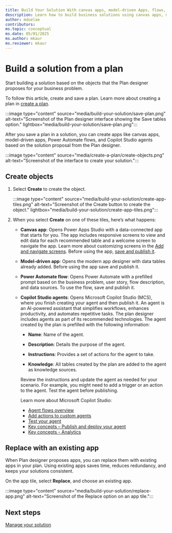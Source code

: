 ```yaml
---  
title: Build Your Solution With canvas apps, model-driven Apps, flows, and agents  
description: Learn how to build business solutions using canvas apps, model-driven apps, Power Automate flows, and Copilot Studio agents. Incorporate existing apps into your plans for efficiency and consistency.  
author: mduelae  
contributors:  
ms.topic: conceptual  
ms.date: 05/01/2025  
ms.author: mkaur  
ms.reviewer: mkaur  
---  
```


# Build a solution from a plan

Start building a solution based on the objects that the Plan designer proposes for your business problem.

To follow this article, create and save a plan. Learn more about creating a plan in [create a plan](create-plan.md).

:::image type="content" source="media/build-your-solution/save-plan.png" alt-text="Screenshot of the Plan designer interface showing the Save tables option." lightbox="media/build-your-solution/save-plan.png":::

After you save a plan in a solution, you can create apps like canvas apps, model-driven apps, Power Automate flows, and Copilot Studio agents based on the solution proposal from the Plan designer.

:::image type="content" source="media/create-a-plan/create-objects.png" alt-text="Screenshot of the interface to create your solution.":::

## Create objects

1. Select **Create** to create the object.

    :::image type="content" source="media/build-your-solution/create-app-tiles.png" alt-text="Screenshot of the Create button to create the object." lightbox="media/build-your-solution/create-app-tiles.png":::

1. When you select **Create** on one of these tiles, here’s what happens:

    - **Canvas app**: Opens Power Apps Studio with a data-connected app that starts for you. The app includes responsive screens to view and edit data for each recommended table and a welcome screen to navigate the app. Learn more about customizing screens in the [Add and navigate screens](/power-apps/maker/canvas-apps/add-screen-context-variables#welcome-screen). Before using the app, [save and publish it](../canvas-apps/save-publish-app.md). 

    - **Model-driven app**: Opens the modern app designer with data tables already added. Before using the app save and publish it.

    - **Power Automate flow**: Opens Power Automate with a prefilled prompt based on the business problem, user story, flow description, and data sources. To use the flow, save and publish it.
    
    - **Copilot Studio agents**: Opens Microsoft Copilot Studio (MCS), where you finish creating your agent and then publish it. An agent is an AI-powered assistant that simplifies workflows, enhances productivity, and automates repetitive tasks. The plan designer includes agents as part of its recommended technologies. The agent created by the plan is prefilled with the following information:

        - **Name**: Name of the agent.  

        - **Description**: Details the purpose of the agent. 

        - **Instructions**: Provides a set of actions for the agent to take. 
 
        - **Knowledge**: All tables created by the plan are added to the agent as knowledge sources.  
 
        Review the instructions and update the agent as needed for your scenario. For example, you might need to add a trigger or an action to the agent. Test the agent before publishing. 

        Learn more about Microsoft Copilot Studio:

         - [Agent flows overview](/microsoft-copilot-studio/flows-overview)  
         - [Add actions to custom agents](/microsoft-copilot-studio/advanced-plugin-actions)  
         - [Test your agent](/microsoft-copilot-studio/authoring-test-bot?tabs=webApp)  
         - [Key concepts – Publish and deploy your agent](/microsoft-copilot-studio/publication-fundamentals-publish-channels)  
         - [Key concepts - Analytics](/microsoft-copilot-studio/analytics-overview)  

## Replace with an existing app

When Plan designer proposes apps, you can replace them with existing apps in your plan. Using existing apps saves time, reduces redundancy, and keeps your solutions consistent.

On the app tile, select **Replace**, and choose an existing app.

:::image type="content" source="media/build-your-solution/replace-app.png" alt-text="Screenshot of the Replace option on an app tile.":::


## Next steps

[Manage your solution](manage-solution.md)
